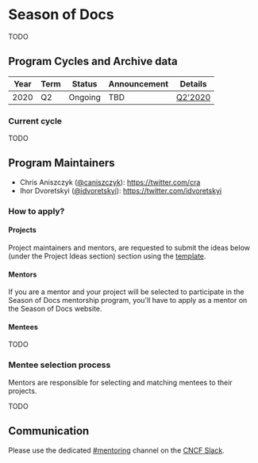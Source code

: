 # Season of Docs

TODO

## Program Cycles and Archive data

| Year | Term  | Status    | Announcement                                                                                                                                                         | Details                      |
|------|-------|-----------|----------------------------------------------------------------------------------------------------------------------------------------------------------------------|------------------------------|
| 2020 | Q2    | Ongoing   | TBD                                                                                                                                                                  | [Q2'2020](2020/q2/README.md) |

### Current cycle

TODO

## Program Maintainers

- Chris Aniszczyk ([@caniszczyk](https://github.com/caniszczyk)\): https://twitter.com/cra
- Ihor Dvoretskyi ([@idvoretskyi](https://github.com/idvoretskyi)\): https://twitter.com/idvoretskyi

### How to apply?

#### Projects

Project maintainers and mentors, are requested to submit the ideas below (under the Project Ideas section) section using the [template](/PROJECT_IDEA_TEMPLATE.md).

#### Mentors

If you are a mentor and your project will be selected to participate in the
Season of Docs mentorship program, you'll have to apply as a mentor on the Season of Docs website.

#### Mentees

TODO

### Mentee selection process

Mentors are responsible for selecting and matching mentees to their projects.

TODO

## Communication

Please use the dedicated [#mentoring](https://cloud-native.slack.com/archives/CPV83DB51) channel on the [CNCF Slack](https://slack.cncf.io/).
